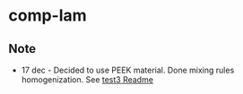 # comp-lam
 
## Note

- 17 dec - Decided to use PEEK material. Done mixing rules homogenization. See [test3 Readme](/test3/README.md)